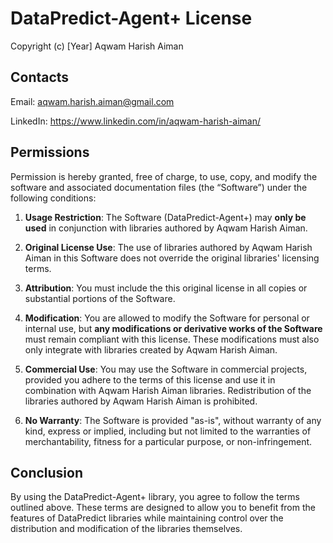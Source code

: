 # DataPredict-Agent+ License

Copyright (c) [Year] Aqwam Harish Aiman

## Contacts

Email: aqwam.harish.aiman@gmail.com

LinkedIn: https://www.linkedin.com/in/aqwam-harish-aiman/

## Permissions

Permission is hereby granted, free of charge, to use, copy, and modify the software and associated documentation files (the “Software”) under the following conditions:

1. **Usage Restriction**: The Software (DataPredict-Agent+) may **only be used** in conjunction with libraries authored by Aqwam Harish Aiman.

2. **Original License Use**: The use of libraries authored by Aqwam Harish Aiman in this Software does not override the original libraries' licensing terms.

3. **Attribution**: You must include the this original license in all copies or substantial portions of the Software.

4. **Modification**: You are allowed to modify the Software for personal or internal use, but **any modifications or derivative works of the Software** must remain compliant with this license. These modifications must also only integrate with libraries created by Aqwam Harish Aiman.

5. **Commercial Use**: You may use the Software in commercial projects, provided you adhere to the terms of this license and use it in combination with Aqwam Harish Aiman libraries. Redistribution of the libraries authored by Aqwam Harish Aiman is prohibited.

6. **No Warranty**: The Software is provided "as-is", without warranty of any kind, express or implied, including but not limited to the warranties of merchantability, fitness for a particular purpose, or non-infringement.

## Conclusion

By using the DataPredict-Agent+ library, you agree to follow the terms outlined above. These terms are designed to allow you to benefit from the features of DataPredict libraries while maintaining control over the distribution and modification of the libraries themselves.

